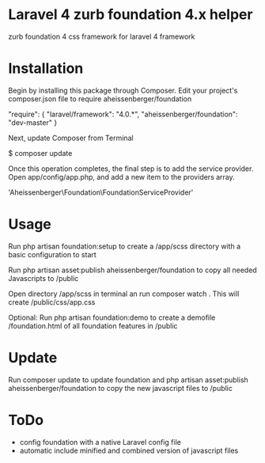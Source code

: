 Laravel 4 zurb foundation 4.x helper
====================================

zurb foundation 4 css framework for laravel 4 framework


Installation
============

Begin by installing this package through Composer. Edit your project's composer.json file to require aheissenberger/foundation

"require": {
    "laravel/framework": "4.0.*",
    "aheissenberger/foundation": "dev-master"
}

Next, update Composer from Terminal

$ composer update

Once this operation completes, the final step is to add the service provider. Open app/config/app.php, and add a new item to the providers array.

'Aheissenberger\Foundation\FoundationServiceProvider'


Usage
=====

Run php artisan foundation:setup to create a /app/scss directory with a basic configuration to start

Run php artisan asset:publish aheissenberger/foundation to copy all needed Javascripts to /public

Open directory /app/scss in terminal an run composer watch .
This will create /public/css/app.css

Optional:
Run php artisan foundation:demo to create a demofile /foundation.html of all foundation features in /public


Update
======

Run composer update to update foundation and php artisan asset:publish aheissenberger/foundation to copy the new javascript files to /public


ToDo
====
* config foundation with a native Laravel config file
* automatic include minified and combined version of javascript files